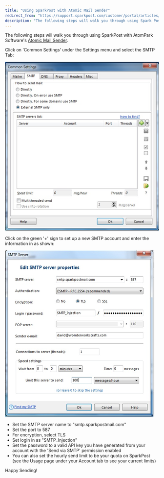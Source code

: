 ```yaml
---
title: "Using SparkPost with Atomic Mail Sender"
redirect_from: "https://support.sparkpost.com/customer/portal/articles/2092471-using-sparkpost-with-atomic-mail-sender"
description: "The following steps will walk you through using Spark Post with Atom Park Software's Atomic Mail Sender Click on Common Settings under the Settings menu and select the SMTP Tab Click on the green sign to set up a new SMTP account and enter the information in as shown Set..."
---
```


The following steps will walk you through using SparkPost with AtomPark Software's [Atomic Mail Sender](http://www.atompark.com).

Click on 'Common Settings' under the Settings menu and select the SMTP Tab:

![](media/using-spark-post-with-atomic-mail-sender/Setup_original.jpg)

Click on the green '+' sign to set up a new SMTP account and enter the information in as shown:

![](media/using-spark-post-with-atomic-mail-sender/IRA_Dev_original.jpg)

*   Set the SMTP server name to "smtp.sparkpostmail.com"
*   Set the port to 587
*   For encryption, select TLS
*   Set login in as "SMTP_Injection"
*   Set the password to a valid API key you have generated from your account with the 'Send via SMTP' permission enabled
*   You can also set the hourly send limit to be your quota on SparkPost (see the Usage page under your Account tab to see your current limits)

Happy Sending!